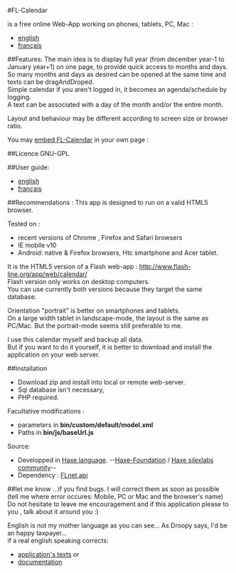 ﻿#FL-Calendar

is a free online Web-App working on phones, tablets, PC, Mac :  

- [english](http://www.flash-line.net/org/app/web/html5/calendar/en.html)
- [français](http://www.flash-line.net/org/app/web/html5/calendar)

##Features: 
The main idea is to display full year (from december year-1 to January year+1) on one page, to provide quick access to months and days.  
So many months and days as desired can be opened at the same time and texts can be dragAndDroped.  
Simple calendar if you aren't logged in, it becomes an agenda/schedule by logging.  
A text can be associated with a day of the month and/or the entire month.  

Layout and behaviour may be different according to screen size or browser ratio.

You may [embed FL-Calendar](http://www.flash-line.net/org//app/web/html5/calendar/embed.simu.html) in your own page : 

##Licence 
GNU-GPL

##User guide:
- [english](http://www.flash-line.net/org/app/web/html5/calendar/doc/help.en.html)
- [français](http://www.flash-line.net/org//app/web/html5/calendar/doc/help.fr.html)

##Recommendations :
This app is designed to run on a valid HTML5 browser. 

Tested on :  

- recent versions of Chrome , Firefox and Safari browsers  
- IE mobile v10  
- Android: native & Firefox browsers, Htc smartphone and Acer tablet.  

It is the HTML5 version of a Flash web-app : http://www.flash-line.org/app/web/calendar/  
Flash version only works on desktop computers.   
You can use currently both versions because they target the same database.   

Orientation "portrait" is better on smartphones and tablets.  
On a large width tablet in landscape-mode, the layout is the same as PC/Mac. But the portrait-mode seems still preferable to me.  

I use this calendar myself and backup all data.  
But if you want to do it yourself, it is better to download and install the application on your web server.

##Installation 
- Download zip and install into local or remote web-server.
- Sql database isn't necessary,  
- PHP required.  

Facultative modifications : 
 
- parameters in **bin/custom/default/model.xml**  
- Paths in **bin/js/baseUrl.js**  

Source:  

- Developped in [Haxe language](http://haxe.org/). --[Haxe-Foundation](http://haxe-foundation.org/) / [Haxe silexlabs community](http://www.silexlabs.org/)--
- Dependency : [FLnet api](https://github.com/flashline/FLnet-haxe)  

##let me know
...if you find bugs. I will correct them as soon as possible (tell me where error occures: Mobile, PC or Mac and the browser's name)  
Do not hesitate to leave me encouragement and if this application please to you , talk about it around you :) 

English is not my mother language as you can see... As Droopy says, I'd be an happy taxpayer...  
if a real english speaking corrects:  

- [application's texts](https://github.com/flashline/FL-Calendar/blob/master/bin/custom/en/language.xml) or  
- [documentation](https://github.com/flashline/FL-Calendar/blob/master/bin/doc/help.en.html)  

 
 
